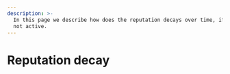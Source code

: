 ```yaml
---
description: >-
  In this page we describe how does the reputation decays over time, if peer is
  not active.
---
```


# Reputation decay

